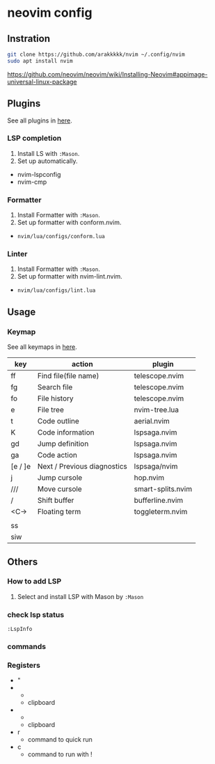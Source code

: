 # neovim config
## Instration
```sh
git clone https://github.com/arakkkkk/nvim ~/.config/nvim
sudo apt install nvim
```
https://github.com/neovim/neovim/wiki/Installing-Neovim#appimage-universal-linux-package

## Plugins
See all plugins in [here](lua/core/plugins.lua).

### LSP completion
1. Install LS with `:Mason`.
2. Set up automatically.
- nvim-lspconfig
- nvim-cmp
### Formatter
1. Install Formatter with `:Mason`.
2. Set up formatter with conform.nvim.
- `nvim/lua/configs/conform.lua`
### Linter
1. Install Formatter with `:Mason`.
2. Set up formatter with nvim-lint.nvim.
- `nvim/lua/configs/lint.lua`

## Usage
### Keymap
See all keymaps in [here](lua/core/mappings.lua).

|  key                    | action                      | plugin            |
| ----------------------- | --------------------------- | ----------------- |
| <leader>ff              | Find file(file name)        | telescope.nvim    |
| <leader>fg              | Search file                 | telescope.nvim    |
| <leader>fo              | File history                | telescope.nvim    |
| <leader>e               | File tree                   | nvim-tree.lua     |
| <leader>t               | Code outline                | aerial.nvim       |
| K                       | Code information            | lspsaga.nvim      |
| gd                      | Jump definition             | lspsaga.nvim      |
| ga                      | Code action                 | lspsaga.nvim      |
| [e / ]e                 | Next / Previous diagnostics | lspsaga/nvim      |
| <leader>j               | Jump cursole                | hop.nvim          |
| <C-h>/<C-j>/<C-k>/<C-l> | Move cursole                | smart-splits.nvim |
| <S-h>/<S-l>             | Shift buffer                | bufferline.nvim   |
| <C-\>                   | Floating term               | toggleterm.nvim   |
|                         |                             |                   |
| ss                      |                             |                   |
| siw                     |                             |                   |

## Others
### How to add LSP
1. Select and install LSP with Mason by `:Mason`
### check lsp status
`:LspInfo`

### commands

### Registers
- "
- *
  - clipboard
- +
  - clipboard
- r
  - command to quick run
- c
  - command to run with !
